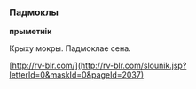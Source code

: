 ### Падмоклы
**прыметнік**

Крыху мокры. Падмоклае сена.

<a rel="author">[http://rv-blr.com/](http://rv-blr.com/slounik.jsp?letterId=0&maskId=0&pageId=2037)</a>
